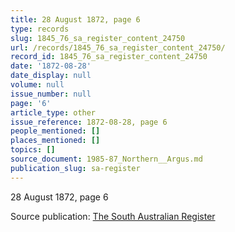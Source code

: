 ```yaml
---
title: 28 August 1872, page 6
type: records
slug: 1845_76_sa_register_content_24750
url: /records/1845_76_sa_register_content_24750/
record_id: 1845_76_sa_register_content_24750
date: '1872-08-28'
date_display: null
volume: null
issue_number: null
page: '6'
article_type: other
issue_reference: 1872-08-28, page 6
people_mentioned: []
places_mentioned: []
topics: []
source_document: 1985-87_Northern__Argus.md
publication_slug: sa-register
---
```


28 August 1872, page 6

Source publication: [The South Australian Register](/publications/sa-register/)
